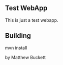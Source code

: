 Test WebApp
-----------

This is just a test webapp. 

Building
--------

mvn install

by Matthew Buckett
